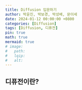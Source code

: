 ```yaml
---
title: Diffusion 입문하기
author: 박윤진, 박보경, 박성배, 문이세
date: 2024-01-12 00:00:00 +0800
categories: [Diffusion]
tags: [Diffusion, 디퓨전]
pin: true
math: true
mermaid: true
# image:
#   path: 
#   lqip: 
#   alt: 
---
```


## 디퓨전이란?